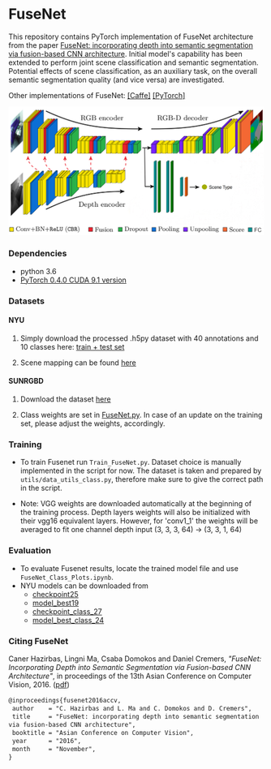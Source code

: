 # FuseNet

This repository contains PyTorch implementation of FuseNet architecture from the paper
[FuseNet: incorporating depth into semantic segmentation via fusion-based CNN architecture](https://vision.in.tum.de/_media/spezial/bib/hazirbasma2016fusenet.pdf). 
Initial model's capability has been extended to perform joint scene classification and 
semantic segmentation. Potential effects of scene classification, as an auxiliary task, 
on the overall semantic segmentation quality (and vice versa) are investigated. 

Other implementations of FuseNet:
[[Caffe]](https://github.com/tum-vision/fusenet) 
[[PyTorch]](https://github.com/MehmetAygun/fusenet-pytorch)

<img src="images/framework_class.jpg" width="800px"/>

### Dependencies
- python 3.6
- [PyTorch 0.4.0 CUDA 9.1 version](https://pytorch.org/get-started/previous-versions/)

### Datasets 

#### NYU

1. Simply download the processed .h5py dataset with 40 annotations and 10 classes here: [train + test set](https://vision.in.tum.de/webarchive/hazirbas/fusenet-pytorch/nyu/nyu_class_10_db.h5)

2. Scene mapping can be found [here](utils/text/nyu_scene_mapping.txt)


#### SUNRGBD

1. Download the dataset [here](https://vision.in.tum.de/webarchive/hazirbas/fusenet-pytorch/sun/sn_class_10_db.h5)

2. Class weights are set in [FuseNet.py](FuseNet.py#L306). In case of an update on the training set, please adjust the weights, accordingly.

### Training
- To train Fusenet run `Train_FuseNet.py`. Dataset choice is manually implemented in the script for now. The dataset is taken and prepared by `utils/data_utils_class.py`, therefore make sure to give the correct path in the script.

- Note: VGG weights are downloaded automatically at the beginning of the training process. Depth layers weights will also be initialized with their vgg16 equivalent layers. However, for 'conv1_1' the weights will be averaged to fit one channel depth input (3, 3, 3, 64) -> (3, 3, 1, 64)

### Evaluation
- To evaluate Fusenet results, locate the trained model file and use `FuseNet_Class_Plots.ipynb`.
- NYU models can be downloaded from
    - [checkpoint25](https://vision.in.tum.de/webarchive/hazirbas/fusenet-pytorch/nyu/checkpoint25.pth.tar)
    - [model_best19](https://vision.in.tum.de/webarchive/hazirbas/fusenet-pytorch/nyu/model_best19.pth.tar)
    - [checkpoint_class_27](https://vision.in.tum.de/webarchive/hazirbas/fusenet-pytorch/nyu/checkpoint_class_27.pth.tar)
    - [model_best_class_24](https://vision.in.tum.de/webarchive/hazirbas/fusenet-pytorch/nyu/model_best_class_24.pth.tar)

### Citing FuseNet
Caner Hazirbas, Lingni Ma, Csaba Domokos and Daniel Cremers, _"FuseNet: Incorporating Depth into Semantic Segmentation via Fusion-based CNN Architecture"_, in proceedings of the 13th Asian Conference on Computer Vision, 2016. ([pdf](https://vision.in.tum.de/_media/spezial/bib/hazirbasma2016fusenet.pdf))

    @inproceedings{fusenet2016accv,
     author    = "C. Hazirbas and L. Ma and C. Domokos and D. Cremers",
     title     = "FuseNet: incorporating depth into semantic segmentation via fusion-based CNN architecture",
     booktitle = "Asian Conference on Computer Vision",
     year      = "2016",
     month     = "November",
    }
